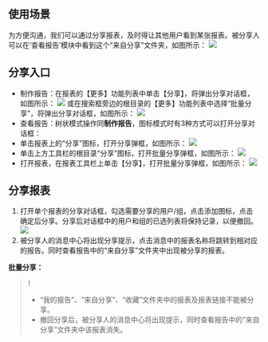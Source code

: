 ## 使用场景
为方便沟通，我们可以通过分享报表，及时得让其他用户看到某张报表。被分享人可以在‘查看报告’模块中看到这个“来自分享”文件夹，如图所示：
![](https://main.qcloudimg.com/raw/0d5a96437ae3c82b3c94312669b997ce.png)

## 分享入口
- 制作报告：在报表的【更多】功能列表中单击【分享】，将弹出分享对话框，如图所示：
![](https://main.qcloudimg.com/raw/a246bd4f6d85ef3758b25ff50b603149.png)
或在搜索框旁边的根目录的【更多】功能列表中选择“批量分享”，将弹出分享对话框，如图所示：
![](https://main.qcloudimg.com/raw/fd23b3c4818dfe51d7f6eebe90d38c9c.png)
- 查看报告：树状模式操作同**制作报告**，图标模式时有3种方式可以打开分享对话框：
 - 单击报表上的“分享”图标，打开分享弹框，如图所示：
![](https://main.qcloudimg.com/raw/1fe1be7ed42119dcbca51e43b499d67b.png)
 - 单击上方工具栏的根目录“分享”图标，打开批量分享弹框，如图所示：
![](https://main.qcloudimg.com/raw/26995960531fafb9a84fdab204c2567f.png)
 - 打开报表，在报表工具栏上单击【分享】，打开批量分享弹框，如图所示：
![](https://main.qcloudimg.com/raw/6f8bf03a5885c506448e4278a4051335.png)

## 分享报表
1. 打开单个报表的分享对话框，勾选需要分享的用户/组，点击添加图标，点击确定后分享。分享后对话框中的用户和组的已选列表将保持记录，以便撤回。
![](https://main.qcloudimg.com/raw/48a3f1197c987cb54aa158f5e9d9e81b.png)
2. 被分享人的消息中心将出现分享提示，点击消息中的报表名称将跳转到相对应的报告。同时查看报告中的“来自分享”文件夹中出现被分享的报表。

**批量分享：**
>!
>- “我的报告”、“来自分享”、“收藏”文件夹中的报表及报表链接不能被分享。
>- 撤回分享后，被分享人的消息中心将出现提示，同时查看报告中的“来自分享”文件夹中该报表消失。
